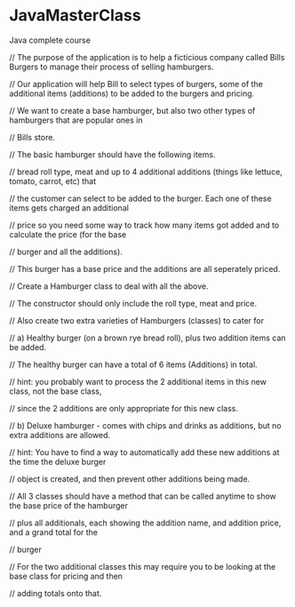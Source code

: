 # JavaMasterClass
Java complete course
       
// The purpose of the application is to help a ficticious company called Bills Burgers to manage their process of selling hamburgers.
        
// Our application will help Bill to select types of burgers, some of the additional items (additions) to
    be added to the burgers and pricing.
       
 // We want to create a base hamburger, but also two other types of hamburgers that are popular ones in
       
 // Bills store.
       
 // The basic hamburger should have the following items.
       
 // bread roll type, meat and up to 4 additional additions (things like lettuce, tomato, carrot, etc) that
       
 // the customer can select to be added to the burger. Each one of these items gets charged an additional
       
 // price so you need some way to track how many items got added and to calculate the price (for the base
       
 // burger and all the additions).
       
 // This burger has a base price and the additions are all seperately priced.
       
 // Create a Hamburger class to deal with all the above.
      
  // The constructor should only include the roll type, meat and price.
      
  // Also create two extra varieties of Hamburgers (classes) to cater for
      
  // a) Healthy burger (on a brown rye bread roll), plus two addition items can be added.
     
   // The healthy burger can have a total of 6 items (Additions) in total.
      
  // hint:  you probably want to process the 2 additional items in this new class, not the base class,
     
   // since the 2 additions are only appropriate for this new class.
       
 // b) Deluxe hamburger - comes with chips and drinks as additions, but no extra additions are allowed.
       
 // hint:  You have to find a way to automatically add these new additions at the time the deluxe burger
       
 // object is created, and then prevent other additions being made.
      
  //  All 3 classes should have a method that can be called anytime to show the base price of the hamburger
      
  // plus all additionals, each showing the addition name, and addition price, and a grand total for the
       
 // burger
      
  // For the two additional classes this may require you to be looking at the base class for pricing and then
       
 // adding totals onto that.

       
 
